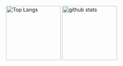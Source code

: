 <p align="left"> 
  <img alt="Top Langs" height="150px" src="https://github-readme-stats.vercel.app/api/top-langs/?username=konjkicity&layout=compact&show_icons=true&theme=onedark" />
  <img alt="github stats" height="150px" src="https://github-readme-stats.vercel.app/api?username=konjikicity&theme=onedark&show_icons=ture" />
</p>
